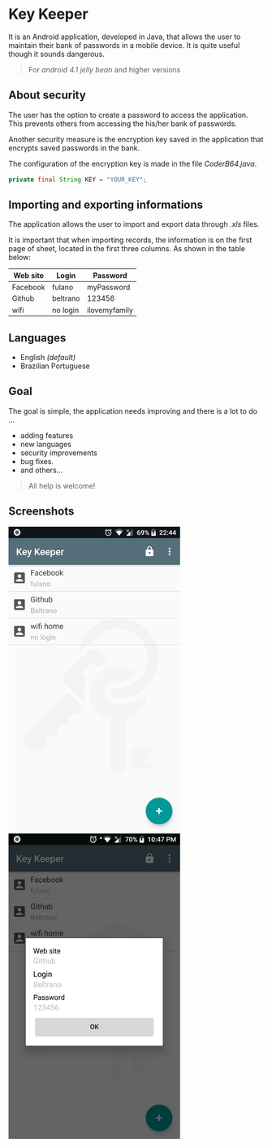 # Key Keeper

It is an Android application, developed in Java, that allows the user to maintain their bank of passwords in a mobile device. It is quite useful though it sounds dangerous.

> For *android 4.1 jelly bean* and higher versions

## About security

The user has the option to create a password to access the application. This prevents others from accessing the his/her bank of passwords.

Another security measure is the encryption key saved in the application that encrypts saved passwords in the bank.

The configuration of the encryption key is made in the file *CoderB64.java*. 

```java
private final String KEY = "YOUR_KEY";
```
## Importing and exporting informations

The application allows the user to import and export data through *.xls* files.

It is important that when importing records, the information is on the first page of sheet, located in the first three columns. As shown in the table below:

| Web site | Login | Password
|---|---|---|
| Facebook | fulano| myPassword
| Github | beltrano | 123456
| wifi | no login | ilovemyfamily

## Languages

* English *(default)*
* Brazilian Portuguese

## Goal

The goal is simple, the application needs improving and there is a lot to do ...

* adding features
* new languages
* security improvements
* bug fixes.
* and others...

> All help is welcome!

## Screenshots

![Screenshot 1](screenshot/screenshot_1.png)
![Screenshot 2](screenshot/screenshot_2.png)
